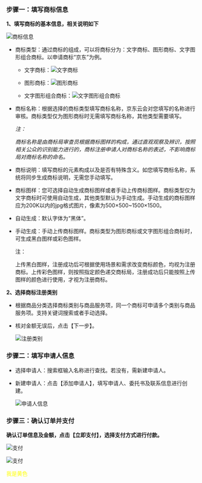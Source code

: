 ### 步骤一：填写商标信息

**1、填写商标的基本信息，相关说明如下**

![商标信息](https://static-ftcms.jd.com/p/files/637dd0d676c2a10453e2508a.png)

 - 商标类型：通过商标的组成，可以将商标分为：文字商标、图形商标、文字图形组合商标。以申请商标“京东”为例。

   -   文字商标：![文字商标](https://static-ftcms.jd.com/p/files/637dd388e1fec54ed5df7b30.png)
 
   -   图形商标：![图形商标](https://static-ftcms.jd.com/p/files/637dd399f5229c4edbfa6380.png)

   -   文字图形组合商标：![文字图形组合商标](https://static-ftcms.jd.com/p/files/637dd3a5f5229c4edbfa6381.png)


 - 商标名称：根据选择的商标类型填写商标名称，京东云会对您填写的名称进行审核。商标类型仅为图形商标时无需填写商标名称，其他类型需要填写。

   *注：*
   
   *商标名称是由商标局审查员根据商标图样的构成，通过直观观察及辨识，按照相关公众的识别能力进行的，商标注册申请人对商标名称的表述，不影响商标局对商标名称的命名。*

 - 	商标说明：填写商标的元素构成以及是否有特殊含义。如您填写商标名称，系统将同步生成商标说明，无需您手动填写。

 - 	商标图样：您可选择自动生成商标图样或者手动上传商标图样。商标类型仅为文字商标时可使用自动生成，其他类型默认为手动生成。手动生成的商标图样应为200K以内的jpg格式图片，像素为500×500~1500×1500。

   -   自动生成：默认字体为“黑体”。

   -   手动生成：手动上传商标图样。商标类型为图形商标或文字图形组合商标时，可生成黑白图样或彩色图样。

       注：
       
       上传黑白图样，注册成功后可根据使用场景和需求改变商标颜色，均视为注册商标。上传彩色图样，则按照指定颜色递交商标局，注册成功后只能按照上传图样的颜色进行使用，才视为注册商标。

**2、选择商标注册类别**


 - 	根据商品分类选择商标类别与商品服务项，同一个商标可申请多个类别与商品服务项。支持关键词搜索或者手动选择。

 - 	核对金额无误后，点击【下一步】。

    ![注册类别](https://static-ftcms.jd.com/p/files/637dd0f2e1fec54ed5df7b2d.png)



### 步骤二：填写申请人信息

 - 	选择申请人：搜索框输入名称进行查找。若没有，需新建申请人。

 - 	新建申请人：点击【添加申请人】，填写申请人、委托书及联系信息进行创建。

    ![申请人信息](https://static-ftcms.jd.com/p/files/637dd11776c2a10453e2508b.png)
    
    
### 步骤三：确认订单并支付

**确认订单信息及金额，点击【立即支付】，选择支付方式进行付款。**

![支付](https://static-ftcms.jd.com/p/files/637dd155f5229c4edbfa637f.png)


![支付](https://static-ftcms.jd.com/p/files/637dd16f341946045aef9fcb.png)



<font color=yellow>我是黄色</font>
